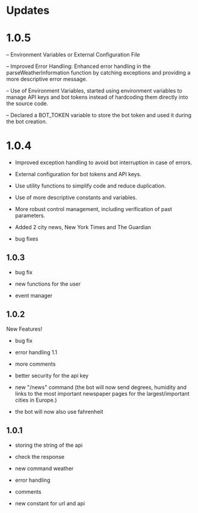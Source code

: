 # Updates

# 1.0.5

– Environment Variables or External Configuration File

– Improved Error Handling: Enhanced error handling in the parseWeatherInformation function by catching exceptions and providing a more descriptive error message.

– Use of Environment Variables, started using environment variables to manage API keys and bot tokens instead of hardcoding them directly into the source code.

– Declared a BOT_TOKEN variable to store the bot token and used it during the bot creation.

# 1.0.4

- Improved exception handling to avoid bot interruption in case of errors.
  
- External configuration for bot tokens and API keys.
  
- Use utility functions to simplify code and reduce duplication.
  
- Use of more descriptive constants and variables.
  
- More robust control management, including verification of past parameters.
  
- Added 2 city news, New York Times and The Guardian
  
- bug fixes

  
## 1.0.3

- bug fix

- new functions for the user

- event manager

## 1.0.2

New Features!

- bug fix

- error handling 1.1

- more comments

- better security for the api key

- new "/news" command (the bot will now send degrees, humidity and links to the most important newspaper pages for the largest/important cities in Europe.)

- the bot will now also use fahrenheit

## 1.0.1


- storing the string of the api

- check the response

- new command weather

- error handling

- comments

- new constant for url and api
